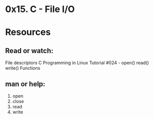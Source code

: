 # 0x15. C - File I/O

# Resources
## Read or watch:

File descriptors
C Programming in Linux Tutorial #024 - open() read() write() Functions

## man or help:

1. open
2. close
3. read
4. write
